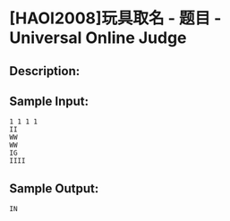 # [HAOI2008]玩具取名 - 题目 - Universal Online Judge

## Description: 




## Sample Input: 
```
1 1 1 1
II
WW
WW
IG
IIII
```

## Sample Output: 
```
IN
```
